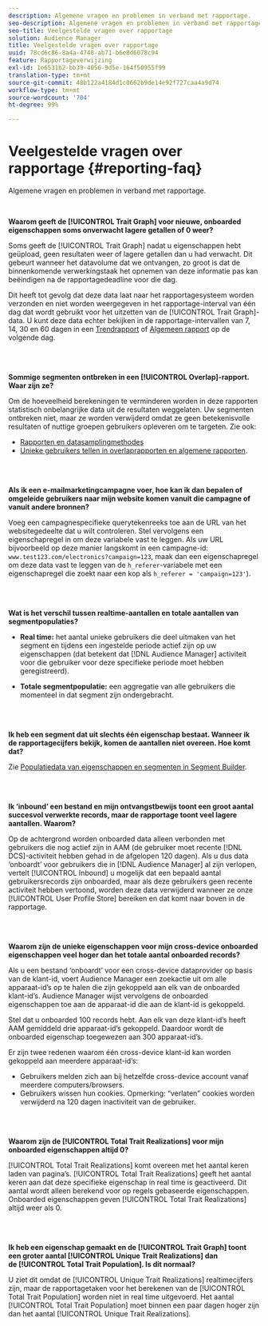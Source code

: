 ```yaml
---
description: Algemene vragen en problemen in verband met rapportage.
seo-description: Algemene vragen en problemen in verband met rapportage.
seo-title: Veelgestelde vragen over rapportage
solution: Audience Manager
title: Veelgestelde vragen over rapportage
uuid: 78cd6c86-8a4a-4748-ab71-b6e8d6078c94
feature: Rapportageverwijzing
exl-id: 1e6531b2-bb39-4056-9d5e-164f50955f99
translation-type: tm+mt
source-git-commit: 48b122a4184d1c0662b9de14e92f727caa4a9d74
workflow-type: tm+mt
source-wordcount: '704'
ht-degree: 99%

---
```


# Veelgestelde vragen over rapportage {#reporting-faq}

Algemene vragen en problemen in verband met rapportage.

<br>

<!-- 

faq_reports.xml

 -->

**Waarom geeft de [!UICONTROL Trait Graph] voor nieuwe, onboarded eigenschappen soms onverwacht lagere getallen of 0 weer?**

Soms geeft de [!UICONTROL Trait Graph] nadat u eigenschappen hebt geüpload, geen resultaten weer of lagere getallen dan u had verwacht. Dit gebeurt wanneer het datavolume dat we ontvangen, zo groot is dat de binnenkomende verwerkingstaak het opnemen van deze informatie pas kan beëindigen na de rapportagedeadline voor die dag.

Dit heeft tot gevolg dat deze data laat naar het rapportagesysteem worden verzonden en niet worden weergegeven in het rapportage-interval van één dag dat wordt gebruikt voor het uitzetten van de [!UICONTROL Trait Graph]-data. U kunt deze data echter bekijken in de rapportage-intervallen van 7, 14, 30 en 60 dagen in een [Trendrapport](../reporting/trend-reports.md#trend-report-overview) of [Algemeen rapport](../reporting/general-reports.md#general-reports-overview) op de volgende dag.

<br> 

**Sommige segmenten ontbreken in een [!UICONTROL Overlap]-rapport. Waar zijn ze?**

Om de hoeveelheid berekeningen te verminderen worden in deze rapporten statistisch onbelangrijke data uit de resultaten weggelaten. Uw segmenten ontbreken niet, maar ze worden verwijderd omdat ze geen betekenisvolle resultaten of nuttige groepen gebruikers opleveren om te targeten. Zie ook:

* [Rapporten en datasamplingmethodes](../reporting/report-sampling.md)
* [Unieke gebruikers tellen in overlaprapporten en algemene rapporten](../reporting/unique-user-counts.md).

<br> 

**Als ik een e-mailmarketingcampagne voer, hoe kan ik dan bepalen of omgeleide gebruikers naar mijn website komen vanuit die campagne of vanuit andere bronnen?**

Voeg een campagnespecifieke querytekenreeks toe aan de URL van het websitegedeelte dat u wilt controleren. Stel vervolgens een eigenschapregel in om deze variabele vast te leggen. Als uw URL bijvoorbeeld op deze manier langskomt in een campagne-id: `www.test123.com/electronics?campaign=123`, maak dan een eigenschapregel om deze data vast te leggen van de `h_referer`-variabele met een eigenschapregel die zoekt naar een kop als `h_referer = 'campaign=123'`).

<br> 

**Wat is het verschil tussen realtime-aantallen en totale aantallen van segmentpopulaties?**

* **Real time:** het aantal unieke gebruikers die deel uitmaken van het segment en tijdens een ingestelde periode actief zijn op uw eigenschappen (dat betekent dat [!DNL Audience Manager] activiteit voor die gebruiker voor deze specifieke periode moet hebben geregistreerd).

* **Totale segmentpopulatie:** een aggregatie van alle gebruikers die momenteel in dat segment zijn ondergebracht.

<!-- 

<p> <b>Why is data available for total fires for traits but not segments?</b> </p> 
<p>Total fires correspond to page loads. Total trait fires provide the number of times that specific trait has fired. This number will always be equal to, or greater than, your unique user count. By contrast, segments are audience profiles that represent groups of users. Segments don't correlate to page loads or views because they're tied to logic that classifies users based on rules, not individual traits. </p>

 -->

<br> 

**Ik heb een segment dat uit slechts één eigenschap bestaat. Wanneer ik de rapportagecijfers bekijk, komen de aantallen niet overeen. Hoe komt dat?**

Zie [Populatiedata van eigenschappen en segmenten in Segment Builder](../features/segments/segment-builder-data.md).

<br> 

<!-- 

<p> <b>Why would there be a difference between real-time segment population and the unique values?</b> </p> 
<p>Audience Manager uses different methodologies to count traits and segments. </p> 
<p>For traits, the uniques metric represents receipt of data collection. Every time a visitor realizes a particular trait, either in real-time via the DCS, or offline via Inbound, the uniques for that trait goes up by 1. </p> 
<p>For example, a trait uniques of 2,340 over the range of seven days means that 2,340 unique visitors realized that trait over the last seven days. </p> 
<p>Segments are counted differently because their primary purpose is to help you understand your audience better. Every time Audience Manager sees a visitor in real-time who is a member of a given segment, even if that segment isn’t being newly realized or re-realized on a request, the uniques for that segment goes up by 1. </p> 
<p>For example, a segment uniques of 5,000 over the range of seven days means that Audience Manager saw 5,000 unique users in real-time data-collection events over the last seven days who were members of that segment at the time that Audience Manager saw them, regardless of whether that was a new membership or a pre-existing one. </p>

 -->

**Ik ‘inbound’ een bestand en mijn ontvangstbewijs toont een groot aantal succesvol verwerkte records, maar de rapportage toont veel lagere aantallen. Waarom?**

Op de achtergrond worden onboarded data alleen verbonden met gebruikers die nog actief zijn in AAM (de gebruiker moet recente [!DNL DCS]-activiteit hebben gehad in de afgelopen 120 dagen). Als u dus data ‘onboardt’ voor gebruikers die in [!DNL Audience Manager] al zijn verlopen, vertelt [!UICONTROL Inbound] u mogelijk dat een bepaald aantal gebruikersrecords zijn onboarded, maar als deze gebruikers geen recente activiteit hebben vertoond, worden deze data verwijderd wanneer ze onze [!UICONTROL User Profile Store] bereiken en dat komt naar boven in de rapportage.

<br> 

**Waarom zijn de unieke eigenschappen voor mijn cross-device onboarded eigenschappen veel hoger dan het totale aantal onboarded records?**

Als u een bestand ‘onboardt’ voor een cross-device dataprovider op basis van de klant-id, voert Audience Manager een zoekactie uit om alle apparaat-id’s op te halen die zijn gekoppeld aan elk van de onboarded klant-id’s. Audience Manager wijst vervolgens de onboarded eigenschappen toe aan de apparaat-id die aan de klant-id is gekoppeld.

Stel dat u onboarded 100 records hebt. Aan elk van deze klant-id’s heeft AAM gemiddeld drie apparaat-id’s gekoppeld. Daardoor wordt de onboarded eigenschap toegewezen aan 300 apparaat-id’s.

Er zijn twee redenen waarom één cross-device klant-id kan worden gekoppeld aan meerdere apparaat-id’s:

* Gebruikers melden zich aan bij hetzelfde cross-device account vanaf meerdere computers/browsers.
* Gebruikers wissen hun cookies. Opmerking: “verlaten” cookies worden verwijderd na 120 dagen inactiviteit van de gebruiker.

<br> 

**Waarom zijn de [!UICONTROL Total Trait Realizations] voor mijn onboarded eigenschappen altijd 0?**

[!UICONTROL Total Trait Realizations] komt overeen met het aantal keren laden van pagina’s. [!UICONTROL Total Trait Realizations] geeft het aantal keren aan dat deze specifieke eigenschap in real time is geactiveerd. Dit aantal wordt alleen berekend voor op regels gebaseerde eigenschappen. Onboarded eigenschappen geven [!UICONTROL Total Trait Realizations] altijd weer als 0.

<br> 

**Ik heb een eigenschap gemaakt en de [!UICONTROL Trait Graph] toont een groter aantal [!UICONTROL Unique Trait Realizations] dan de [!UICONTROL Total Trait Population]. Is dit normaal?**

U ziet dit omdat de [!UICONTROL Unique Trait Realizations] realtimecijfers zijn, maar de rapportagetaken voor het berekenen van de [!UICONTROL Total Trait Population] worden niet in real time uitgevoerd. Het aantal [!UICONTROL Total Trait Population] moet binnen een paar dagen hoger zijn dan het aantal [!UICONTROL Unique Trait Realizations].
